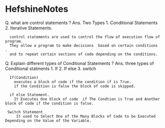 # HefshineNotes

Q. what are control statements ?
Ans.  Two Types
      1. Conditional Statements
      2. Iterative Statements.

      control statements are used to control the flow of execution flow of program.
      They allow a program to make decisions  based on certain conditions .
      and to repeat certain sections of code depending on the conditions.


Q. Explain different  types of Conditional Statements ?
Ans.  three types of Conditional  statments
      1. If
      2. If else
      3. switch

      If(Condition)
        executes a block of code if the condition if is True.
        if the Condition is false the block of code is skipped.

      if else Statement.
        It Executes One block of code  if The Condtion is True and Another block of code if the condition is false.

     Switch Statement
         It used to Select One of the Many Blocks of Code to be Executed Depending on the Value of the Variable.
